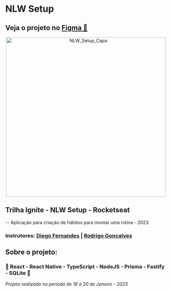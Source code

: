<h1>NLW Setup</h1>
<h2>Veja o projeto no <a href='https://www.figma.com/community/file/1195326661124171197'>Figma 🔖</a> </h2>
<div align='center'>
 <img height='500' src="https://github.com/carlos09v/nlwCopa_Ignite/blob/main/project/web/src/assets/Cover.png?raw=true" alt="NLW_Setup_Capa">
</div>

<h2>Trilha Ignite - NLW Setup - Rocketseat</h2>
<p>-- Aplicação para criação de hábitos para montar uma rotina - 2023</p>
<h3>Instrutores: <a href='https://github.com/diego3g'>Diego Fernandes</a> | <a href='https://github.com/rodrigorgtic'>Rodrigo Gonçalves</a></h3>
<h2>Sobre o projeto:</h2>
<h3>💜 React - React Native - TypeScript - NodeJS - Prisma - Fastify - SQLite 💜</h3>
<i>Projeto realizado no período de 16 a 20 de Janeiro - 2023</i>
